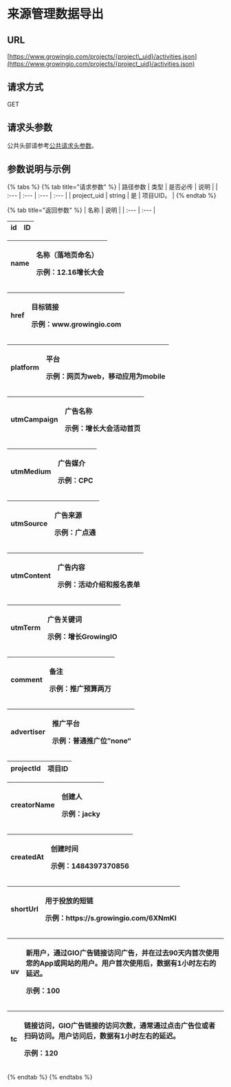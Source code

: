 # 来源管理数据导出

## URL

[https://www.growingio.com/projects/{project\_uid}/activities.json](https://www.growingio.com/projects/{project_uid}/activities.json)

## 请求方式

GET

## 请求头参数

公共头部请参考[公共请求头参数](../../authenticate.md)。

## 参数说明与示例

{% tabs %}
{% tab title="请求参数" %}
| 路径参数 | 类型 | 是否必传 | 说明 |
| :--- | :--- | :--- | :--- |
| project\_uid | string | 是 | 项目UID。 |
{% endtab %}

{% tab title="返回参数" %}
| 名称 | 说明 |
| :--- | :--- |


| id | ID |
| :--- | :--- |


<table>
  <thead>
    <tr>
      <th style="text-align:left">name</th>
      <th style="text-align:left">
        <p>&#x540D;&#x79F0;&#xFF08;&#x843D;&#x5730;&#x9875;&#x547D;&#x540D;&#xFF09;</p>
        <p>&#x793A;&#x4F8B;&#xFF1A;12.16&#x589E;&#x957F;&#x5927;&#x4F1A;</p>
      </th>
    </tr>
  </thead>
  <tbody></tbody>
</table>

<table>
  <thead>
    <tr>
      <th style="text-align:left">href</th>
      <th style="text-align:left">
        <p>&#x76EE;&#x6807;&#x94FE;&#x63A5;</p>
        <p>&#x793A;&#x4F8B;&#xFF1A;www.growingio.com</p>
      </th>
    </tr>
  </thead>
  <tbody></tbody>
</table>

<table>
  <thead>
    <tr>
      <th style="text-align:left">platform</th>
      <th style="text-align:left">
        <p>&#x5E73;&#x53F0;</p>
        <p>&#x793A;&#x4F8B;&#xFF1A;&#x7F51;&#x9875;&#x4E3A;web&#xFF0C;&#x79FB;&#x52A8;&#x5E94;&#x7528;&#x4E3A;mobile</p>
      </th>
    </tr>
  </thead>
  <tbody></tbody>
</table>

<table>
  <thead>
    <tr>
      <th style="text-align:left">utmCampaign</th>
      <th style="text-align:left">
        <p>&#x5E7F;&#x544A;&#x540D;&#x79F0;</p>
        <p>&#x793A;&#x4F8B;&#xFF1A;&#x589E;&#x957F;&#x5927;&#x4F1A;&#x6D3B;&#x52A8;&#x9996;&#x9875;</p>
      </th>
    </tr>
  </thead>
  <tbody></tbody>
</table>

<table>
  <thead>
    <tr>
      <th style="text-align:left">utmMedium</th>
      <th style="text-align:left">
        <p>&#x5E7F;&#x544A;&#x5A92;&#x4ECB;</p>
        <p>&#x793A;&#x4F8B;&#xFF1A;CPC</p>
      </th>
    </tr>
  </thead>
  <tbody></tbody>
</table>

<table>
  <thead>
    <tr>
      <th style="text-align:left">utmSource</th>
      <th style="text-align:left">
        <p>&#x5E7F;&#x544A;&#x6765;&#x6E90;</p>
        <p>&#x793A;&#x4F8B;&#xFF1A;&#x5E7F;&#x70B9;&#x901A;</p>
      </th>
    </tr>
  </thead>
  <tbody></tbody>
</table>

<table>
  <thead>
    <tr>
      <th style="text-align:left">utmContent</th>
      <th style="text-align:left">
        <p>&#x5E7F;&#x544A;&#x5185;&#x5BB9;</p>
        <p>&#x793A;&#x4F8B;&#xFF1A;&#x6D3B;&#x52A8;&#x4ECB;&#x7ECD;&#x548C;&#x62A5;&#x540D;&#x8868;&#x5355;</p>
      </th>
    </tr>
  </thead>
  <tbody></tbody>
</table>

<table>
  <thead>
    <tr>
      <th style="text-align:left">utmTerm</th>
      <th style="text-align:left">
        <p>&#x5E7F;&#x544A;&#x5173;&#x952E;&#x8BCD;</p>
        <p>&#x793A;&#x4F8B;&#xFF1A;&#x589E;&#x957F;GrowingIO</p>
      </th>
    </tr>
  </thead>
  <tbody></tbody>
</table>

<table>
  <thead>
    <tr>
      <th style="text-align:left">comment</th>
      <th style="text-align:left">
        <p>&#x5907;&#x6CE8;</p>
        <p>&#x793A;&#x4F8B;&#xFF1A;&#x63A8;&#x5E7F;&#x9884;&#x7B97;&#x4E24;&#x4E07;</p>
      </th>
    </tr>
  </thead>
  <tbody></tbody>
</table>

<table>
  <thead>
    <tr>
      <th style="text-align:left">advertiser</th>
      <th style="text-align:left">
        <p>&#x63A8;&#x5E7F;&#x5E73;&#x53F0;</p>
        <p>&#x793A;&#x4F8B;&#xFF1A;&#x666E;&#x901A;&#x63A8;&#x5E7F;&#x4F4D;&#x201D;none&#x201C;</p>
      </th>
    </tr>
  </thead>
  <tbody></tbody>
</table>

| projectId | 项目ID |
| :--- | :--- |


<table>
  <thead>
    <tr>
      <th style="text-align:left">creatorName</th>
      <th style="text-align:left">
        <p>&#x521B;&#x5EFA;&#x4EBA;</p>
        <p>&#x793A;&#x4F8B;&#xFF1A;jacky</p>
      </th>
    </tr>
  </thead>
  <tbody></tbody>
</table>

<table>
  <thead>
    <tr>
      <th style="text-align:left">createdAt</th>
      <th style="text-align:left">
        <p>&#x521B;&#x5EFA;&#x65F6;&#x95F4;</p>
        <p>&#x793A;&#x4F8B;&#xFF1A;1484397370856</p>
      </th>
    </tr>
  </thead>
  <tbody></tbody>
</table>

<table>
  <thead>
    <tr>
      <th style="text-align:left">shortUrl</th>
      <th style="text-align:left">
        <p>&#x7528;&#x4E8E;&#x6295;&#x653E;&#x7684;&#x77ED;&#x94FE;</p>
        <p>&#x793A;&#x4F8B;&#xFF1A;https://s.growingio.com/6XNmKl</p>
      </th>
    </tr>
  </thead>
  <tbody></tbody>
</table>

<table>
  <thead>
    <tr>
      <th style="text-align:left">uv</th>
      <th style="text-align:left">
        <p>&#x65B0;&#x7528;&#x6237;&#xFF0C;&#x901A;&#x8FC7;GIO&#x5E7F;&#x544A;&#x94FE;&#x63A5;&#x8BBF;&#x95EE;&#x5E7F;&#x544A;&#xFF0C;&#x5E76;&#x5728;&#x8FC7;&#x53BB;90&#x5929;&#x5185;&#x9996;&#x6B21;&#x4F7F;&#x7528;&#x60A8;&#x7684;App&#x6216;&#x7F51;&#x7AD9;&#x7684;&#x7528;&#x6237;&#x3002;&#x7528;&#x6237;&#x9996;&#x6B21;&#x4F7F;&#x7528;&#x540E;&#xFF0C;&#x6570;&#x636E;&#x6709;1&#x5C0F;&#x65F6;&#x5DE6;&#x53F3;&#x7684;&#x5EF6;&#x8FDF;&#x3002;</p>
        <p>&#x793A;&#x4F8B;&#xFF1A;100</p>
      </th>
    </tr>
  </thead>
  <tbody></tbody>
</table>

<table>
  <thead>
    <tr>
      <th style="text-align:left">tc</th>
      <th style="text-align:left">
        <p>&#x94FE;&#x63A5;&#x8BBF;&#x95EE;&#xFF0C;GIO&#x5E7F;&#x544A;&#x94FE;&#x63A5;&#x7684;&#x8BBF;&#x95EE;&#x6B21;&#x6570;&#xFF0C;&#x901A;&#x5E38;&#x901A;&#x8FC7;&#x70B9;&#x51FB;&#x5E7F;&#x544A;&#x4F4D;&#x6216;&#x8005;&#x626B;&#x7801;&#x8BBF;&#x95EE;&#x3002;&#x7528;&#x6237;&#x8BBF;&#x95EE;&#x540E;&#xFF0C;&#x6570;&#x636E;&#x6709;1&#x5C0F;&#x65F6;&#x5DE6;&#x53F3;&#x7684;&#x5EF6;&#x8FDF;&#x3002;</p>
        <p>&#x793A;&#x4F8B;&#xFF1A;120</p>
      </th>
    </tr>
  </thead>
  <tbody></tbody>
</table>
{% endtab %}
{% endtabs %}

